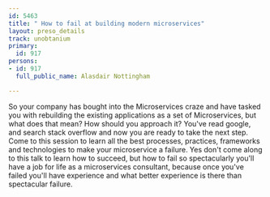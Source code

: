 ```yaml
---
id: 5463
title: " How to fail at building modern microservices"
layout: preso_details
track: unobtanium
primary:
  id: 917
persons:
- id: 917
  full_public_name: Alasdair Nottingham

---
```

So your company has bought into the Microservices craze and have tasked you with rebuilding the existing applications as a set of Microservices, but what does that mean? How should you approach it? You've read google, and search stack overflow and now you are ready to take the next step. Come to this session to learn all the best processes, practices, frameworks and technologies to make your microservice a failure. Yes don't come along to this talk to learn how to succeed, but how to fail so spectacularly you'll have a job for life as a microservices consultant, because once you've failed you'll have experience and what better experience is there than spectacular failure.